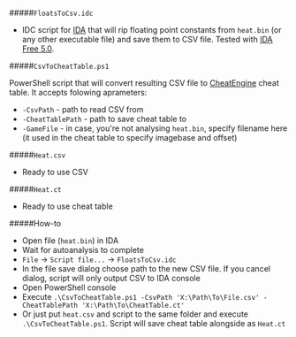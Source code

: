 #####`FloatsToCsv.idc`
 
  * IDC script for [IDA](https://www.hex-rays.com) that will rip floating point constants from `heat.bin` (or any other executable file) and save them to CSV file. Tested with [IDA Free 5.0](https://www.hex-rays.com/products/ida/support/download_freeware.shtml).
  
#####`CsvToCheatTable.ps1`

PowerShell script that will convert resulting CSV file to [CheatEngine](http://www.cheatengine.org) cheat table. It accepts folowing aprameters:
 * `-CsvPath` - path to read CSV from
 * `-CheatTablePath` - path to save cheat table to
 * `-GameFile` - in case, you're not analysing `heat.bin`, specify filename here (it used in the cheat table to specify imagebase and offset)

#####`Heat.csv`

 * Ready to use CSV

#####`Heat.ct`

 * Ready to use сheat table

#####How-to
 * Open file (`heat.bin`) in IDA
 * Wait for autoanalysis to complete
 * `File` -> `Script file...` -> `FloatsToCsv.idc`
  * In the file save dialog choose path to the new CSV file. If you cancel dialog, script will only output CSV to IDA console
  * Open PowerShell console
  * Execute `.\CsvToCheatTable.ps1 -CsvPath 'X:\Path\To\File.csv' -CheatTablePath 'X:\Path\To\CheatTable.ct'`
  * Or just put `heat.csv` and script to the same folder and execute `.\CsvToCheatTable.ps1`. Script will save cheat table alongside as `Heat.ct`
